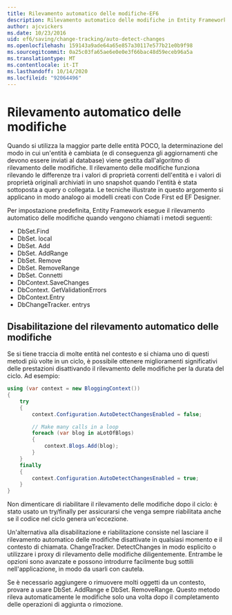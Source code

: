 ```yaml
---
title: Rilevamento automatico delle modifiche-EF6
description: Rilevamento automatico delle modifiche in Entity Framework 6
author: ajcvickers
ms.date: 10/23/2016
uid: ef6/saving/change-tracking/auto-detect-changes
ms.openlocfilehash: 159143a9ade64a65e857a30117e577b21e0b9f98
ms.sourcegitcommit: 0a25c03fa65ae6e0e0e3f66bac48d59eceb96a5a
ms.translationtype: MT
ms.contentlocale: it-IT
ms.lasthandoff: 10/14/2020
ms.locfileid: "92064496"
---
```

# <a name="automatic-detect-changes"></a>Rilevamento automatico delle modifiche
Quando si utilizza la maggior parte delle entità POCO, la determinazione del modo in cui un'entità è cambiata (e di conseguenza gli aggiornamenti che devono essere inviati al database) viene gestita dall'algoritmo di rilevamento delle modifiche. Il rilevamento delle modifiche funziona rilevando le differenze tra i valori di proprietà correnti dell'entità e i valori di proprietà originali archiviati in uno snapshot quando l'entità è stata sottoposta a query o collegata. Le tecniche illustrate in questo argomento si applicano in modo analogo ai modelli creati con Code First ed EF Designer.  

Per impostazione predefinita, Entity Framework esegue il rilevamento automatico delle modifiche quando vengono chiamati i metodi seguenti:  

- DbSet.Find  
- DbSet. local  
- DbSet. Add  
- DbSet. AddRange
- DbSet. Remove  
- DbSet. RemoveRange
- DbSet. Connetti  
- DbContext.SaveChanges  
- DbContext. GetValidationErrors  
- DbContext.Entry  
- DbChangeTracker. entrys  

## <a name="disabling-automatic-detection-of-changes"></a>Disabilitazione del rilevamento automatico delle modifiche  

Se si tiene traccia di molte entità nel contesto e si chiama uno di questi metodi più volte in un ciclo, è possibile ottenere miglioramenti significativi delle prestazioni disattivando il rilevamento delle modifiche per la durata del ciclo. Ad esempio:  

``` csharp
using (var context = new BloggingContext())
{
    try
    {
        context.Configuration.AutoDetectChangesEnabled = false;

        // Make many calls in a loop
        foreach (var blog in aLotOfBlogs)
        {
            context.Blogs.Add(blog);
        }
    }
    finally
    {
        context.Configuration.AutoDetectChangesEnabled = true;
    }
}
```  

Non dimenticare di riabilitare il rilevamento delle modifiche dopo il ciclo: è stato usato un try/finally per assicurarsi che venga sempre riabilitata anche se il codice nel ciclo genera un'eccezione.  

Un'alternativa alla disabilitazione e riabilitazione consiste nel lasciare il rilevamento automatico delle modifiche disattivate in qualsiasi momento e il contesto di chiamata. ChangeTracker. DetectChanges in modo esplicito o utilizzare i proxy di rilevamento delle modifiche diligentemente. Entrambe le opzioni sono avanzate e possono introdurre facilmente bug sottili nell'applicazione, in modo da usarli con cautela.  

Se è necessario aggiungere o rimuovere molti oggetti da un contesto, provare a usare DbSet. AddRange e DbSet. RemoveRange. Questo metodo rileva automaticamente le modifiche solo una volta dopo il completamento delle operazioni di aggiunta o rimozione. 
